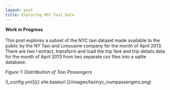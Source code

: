```yaml
---
layout: post
title: Exploring NYC Taxi Data
---
```


**Work in Progress**  <br />  <br />  This post explores a subset of the NYC taxi dataset made available to the public by the NY Taxi and Limousine company for the month of April 2013. There are two I extract, transform and load the trip fare and trip details data for the month of April 2013 from two separate csv files into a sqlite database.


*Figure 1: Distritbution of Taxi Passengers*

![_config.yml]({{ site.baseurl }}/images/taxinyc_numpassengers.png)
